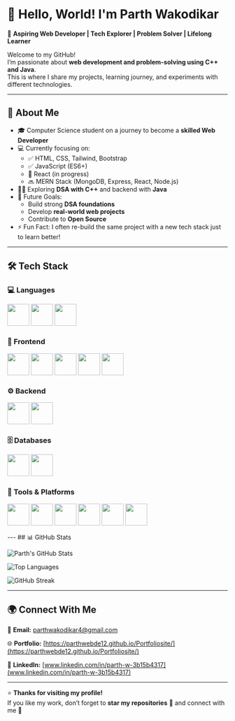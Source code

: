 # 👋 Hello, World! I'm Parth Wakodikar  

🚀 **Aspiring Web Developer | Tech Explorer | Problem Solver | Lifelong Learner**  

Welcome to my GitHub!  
I’m passionate about **web development and problem-solving using C++ and Java**.  
This is where I share my projects, learning journey, and experiments with different technologies.  

---

## 🌟 About Me  
- 🎓 Computer Science student on a journey to become a **skilled Web Developer**  
- 💻 Currently focusing on:  
  - ✅ HTML, CSS, Tailwind, Bootstrap  
  - ✅ JavaScript (ES6+)  
  - 🔄 React (in progress)  
  - 🔜 MERN Stack (MongoDB, Express, React, Node.js)  
- 🧑‍💻 Exploring **DSA with C++** and backend with **Java**  
- 🎯 Future Goals:  
  - Build strong **DSA foundations**  
  - Develop **real-world web projects**  
  - Contribute to **Open Source**  
- ⚡ Fun Fact: I often re-build the same project with a new tech stack just to learn better!  

---

## 🛠️ Tech Stack  

### 💻 Languages  
<p>
  <img src="https://cdn.jsdelivr.net/gh/devicons/devicon/icons/cplusplus/cplusplus-original.svg" width="50" height="50" />
  <img src="https://cdn.jsdelivr.net/gh/devicons/devicon/icons/java/java-original.svg" width="50" height="50" />
  <img src="https://cdn.jsdelivr.net/gh/devicons/devicon/icons/javascript/javascript-original.svg" width="50" height="50" />
</p>  

### 🎨 Frontend  
<p>
  <img src="https://cdn.jsdelivr.net/gh/devicons/devicon/icons/html5/html5-original.svg" width="50" height="50" />
  <img src="https://cdn.jsdelivr.net/gh/devicons/devicon/icons/css3/css3-original.svg" width="50" height="50" />
  <img src="https://cdn.jsdelivr.net/gh/devicons/devicon/icons/bootstrap/bootstrap-original.svg" width="50" height="50" />
  <img src="https://cdn.jsdelivr.net/gh/devicons/devicon/icons/tailwindcss/tailwindcss-plain.svg" width="50" height="50" />
  <img src="https://cdn.jsdelivr.net/gh/devicons/devicon/icons/react/react-original.svg" width="50" height="50" />
</p>  

### ⚙️ Backend  
<p>
  <img src="https://cdn.jsdelivr.net/gh/devicons/devicon/icons/nodejs/nodejs-original.svg" width="50" height="50" />
  <img src="https://cdn.jsdelivr.net/gh/devicons/devicon/icons/express/express-original.svg" width="50" height="50" />
</p>  

### 🗄️ Databases  
<p>
  <img src="https://cdn.jsdelivr.net/gh/devicons/devicon/icons/mysql/mysql-original.svg" width="50" height="50" />
  <img src="https://cdn.jsdelivr.net/gh/devicons/devicon/icons/mongodb/mongodb-original.svg" width="50" height="50" />
</p>  

### 🔧 Tools & Platforms  
<p>
  <img src="https://cdn.jsdelivr.net/gh/devicons/devicon/icons/git/git-original.svg" width="50" height="50" />
  <img src="https://cdn.jsdelivr.net/gh/devicons/devicon/icons/github/github-original.svg" width="50" height="50" />
  <img src="https://cdn.jsdelivr.net/gh/devicons/devicon/icons/vscode/vscode-original.svg" width="50" height="50" />
  <img src="https://cdn.jsdelivr.net/gh/devicons/devicon/icons/intellij/intellij-original.svg" width="50" height="50" />
  <img src="https://cdn.jsdelivr.net/gh/devicons/devicon/icons/netlify/netlify-original.svg" width="50" height="50" />
  <img src="https://cdn.jsdelivr.net/gh/devicons/devicon/icons/vercel/vercel-original.svg" width="50" height="50" />
</p>  
---
## 📊 GitHub Stats  

![Parth's GitHub Stats](https://github-readme-stats.vercel.app/api?username=parthwebde12&show_icons=true&theme=tokyonight)  

![Top Languages](https://github-readme-stats.vercel.app/api/top-langs/?username=parthwebde12&layout=compact&theme=tokyonight)  

![GitHub Streak](https://github-readme-streak-stats.herokuapp.com/?user=parthwebde12&theme=tokyonight)  

---

## 🌍 Connect With Me  
📧 **Email:** [parthwakodikar4@gmail.com](parthwakodikar4@gmail.com)  

🌐 **Portfolio:** [https://parthwebde12.github.io/Portfoliosite/](https://parthwebde12.github.io/Portfoliosite/)  

💼 **LinkedIn:** [www.linkedin.com/in/parth-w-3b15b4317](www.linkedin.com/in/parth-w-3b15b4317) 

---

⭐ **Thanks for visiting my profile!**  
If you like my work, don’t forget to **star my repositories** 🌟 and connect with me 🚀
